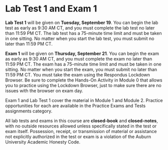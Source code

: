 # Lab Test 1 and Exam 1

**Lab Test 1** will be given on **Tuesday, September 19**. You can begin the
lab test as early as 9:30 AM CT, and you must complete the lab test no later
than 11:59 PM CT. The lab test has a 75-minute time limit and must be taken in
one sitting. No matter when you start the lab test, you must submit no later
than 11:59 PM CT. 

**Exam 1** will be given on **Thursday, September 21**. You can begin the exam
as early as 9:30 AM CT, and you must complete the exam no later than 11:59 PM
CT. The exam has a 75-minute time limit and must be taken in one sitting. No
matter when you start the exam, you must submit no later than 11:59 PM CT. You
must take the exam using the Respondus Lockdown Browser. Be sure to complete the
Hands-On Activity in Module 0 that allows you to practice using the Lockdown
Browser, just to make sure there are no issues with the browser on exam day.

Exam 1 and Lab Test 1 cover the material in Module 1 and Module 2. Practice
opportunities for each are available in the Practice Exams and Tests
assignments category.

All lab tests and exams in this course are **closed-book** and **closed-notes**,
with no outside resources allowed unless specifically stated in the test or exam
itself. Possession, receipt, or transmission of material or assistance not
explicitly authorized in the test or exam is a violation of the Auburn
University Academic Honesty Code.

